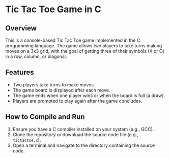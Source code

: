 
# Tic Tac Toe Game in C

## Overview
This is a console-based Tic Tac Toe game implemented in the C programming language. The game allows two players to take turns making moves on a 3x3 grid, with the goal of getting three of their symbols (X or O) in a row, column, or diagonal.

## Features
- Two players take turns to make moves.
- The game board is displayed after each move.
- The game ends when one player wins or when the board is full (a draw).
- Players are prompted to play again after the game concludes.

## How to Compile and Run
1. Ensure you have a C compiler installed on your system (e.g., GCC).
2. Clone the repository or download the source code file (e.g., `tictactoe.c`).
3. Open a terminal and navigate to the directory containing the source code.

   
